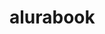 # alurabook
<head>
    <meta charset="UTF-8">
    <meta name="________" content="_______=device-width, ________=_______">
    <title>AluraBooks</title>
</head>